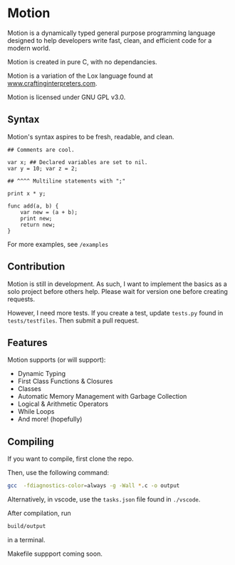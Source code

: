 # Motion

Motion is a dynamically typed general purpose programming language designed to help developers write fast, clean, and efficient code for a modern world.

Motion is created in pure C, with no dependancies.

Motion is a variation of the Lox language found at www.craftinginterpreters.com.

Motion is licensed under GNU GPL v3.0.

## Syntax

Motion's syntax aspires to be fresh, readable, and clean.

```
## Comments are cool.

var x; ## Declared variables are set to nil.
var y = 10; var z = 2;

## ^^^^ Multiline statements with ";"

print x * y;

func add(a, b) {
	var new = (a + b);
	print new;
	return new;
}

```

For more examples, see ```/examples```

## Contribution

Motion is still in development. As such, I want to implement the basics as a solo project before others help. Please wait for version one before creating requests.

However, I need more tests. If you create a test,  update  ```tests.py``` found in ```tests/testfiles```. Then submit a pull request.

## Features

Motion supports (or will support):

* Dynamic Typing
* First Class Functions & Closures
* Classes
* Automatic Memory Management with Garbage Collection
* Logical & Arithmetic Operators
* While Loops
* And more! (hopefully)

## Compiling

If you want to compile, first clone the repo.

Then, use the following command:

```bash
gcc  -fdiagnostics-color=always -g -Wall *.c -o output
```

Alternatively, in vscode, use the ```tasks.json``` file found in ```./vscode```.

After compilation, run

```bash
build/output
```

in a terminal.

Makefile suppport coming soon.
